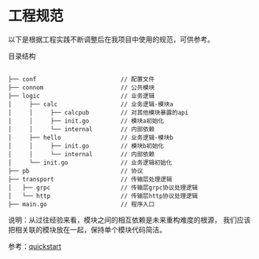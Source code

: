 # 工程规范

以下是根据工程实践不断调整后在我项目中使用的规范，可供参考。

目录结构
```

├── conf                        // 配置文件
├── connom                      // 公共模块
├── logic                       // 业务逻辑
│     ├── calc                  // 业务逻辑-模块a
│     │     ├── calcpub         // 对其他模块暴露的api
│     │     ├── init.go         // 模块a初始化
│     │     └── internal        // 内部依赖
│     ├── hello                 // 业务逻辑-模块b
│     │     ├── init.go         // 模块b初始化
│     │     └── internal        // 内部依赖
│     └── init.go               // 业务逻辑初始化
├── pb                          // 协议
├── transport                   // 传输层处理逻辑
│   ├── grpc                    // 传输层grpc协议处理逻辑
│   └── http                    // 传输层http协议处理逻辑
├── main.go                     // 程序入口
```

说明：从过往经验来看，模块之间的相互依赖是未来重构难度的根源，
我们应该把相关联的模块放在一起，保持单个模块代码简洁。

参考：[quickstart](https://github.com/fengjx/luchen/tree/master/_example/quickstart)